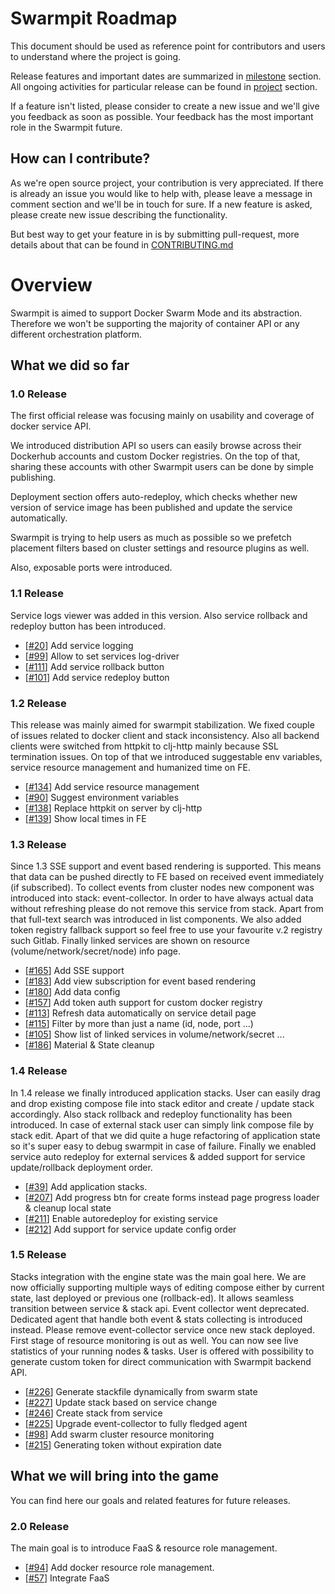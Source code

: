 Swarmpit Roadmap
================

This document should be used as reference point for contributors and users to understand where the
project is going.

Release features and important dates are summarized in 
[milestone](https://github.com/swarmpit/swarmpit/milestones) section. <br />
All ongoing activities for particular release can be found in 
[project](https://github.com/swarmpit/swarmpit/projects) section.

If a feature isn't listed, please consider to create a new issue and we'll give you feedback as soon
as possible. Your feedback has the most important role in the Swarmpit future.

## How can I contribute?

As we're open source project, your contribution is very appreciated. If there is already an issue you
would like to help with, please leave a message in comment section and we'll be in touch for sure. If a new feature is asked, please create new issue describing the functionality.

But best way to get your feature in is by submitting pull-request, more details about that can be found in [CONTRIBUTING.md](CONTRIBUTING.md)

# Overview

Swarmpit is aimed to support Docker Swarm Mode and its abstraction. Therefore we won't be supporting  the majority of container API or any different orchestration platform. 
 
## What we did so far 
 
### 1.0 Release

The first official release was focusing mainly on usability and coverage of docker service API.

We introduced distribution API so users can easily browse across their Dockerhub accounts and
custom Docker registries. On the top of that, sharing these accounts with other Swarmpit users
can be done by simple publishing.

Deployment section offers auto-redeploy, which checks whether new version of service image has been
published and update the service automatically.

Swarmpit is trying to help users as much as possible so we prefetch placement filters based
on cluster settings and resource plugins as well.

Also, exposable ports were introduced.

### 1.1 Release

Service logs viewer was added in this version. Also service rollback and redeploy button has been introduced.

-  [[#20](https://github.com/swarmpit/swarmpit/issues/20)] Add service logging
-  [[#99](https://github.com/swarmpit/swarmpit/issues/99)] Allow to set services log-driver
-  [[#111](https://github.com/swarmpit/swarmpit/issues/111)] Add service rollback button
-  [[#101](https://github.com/swarmpit/swarmpit/issues/101)] Add service redeploy button

### 1.2 Release

This release was mainly aimed for swarmpit stabilization. We fixed couple of issues related to docker client
and stack inconsistency. Also all backend clients were switched from httpkit to clj-http mainly because SSL
termination issues. On top of that we introduced suggestable env variables, service resource management and
humanized time on FE.

- [[#134](https://github.com/swarmpit/swarmpit/issues/134)] Add service resource management
- [[#90](https://github.com/swarmpit/swarmpit/issues/90)] Suggest environment variables
- [[#138](https://github.com/swarmpit/swarmpit/issues/138)] Replace httpkit on server by clj-http
- [[#139](https://github.com/swarmpit/swarmpit/issues/139)] Show local times in FE

### 1.3 Release

Since 1.3 SSE support and event based rendering is supported. This means that data can be pushed directly
to FE based on received event immediately (if subscribed). To collect events from cluster nodes new component
was introduced into stack: event-collector. In order to have always actual data without refreshing please
do not remove this service from stack. Apart from that full-text search was introduced in list components. We
also added token registry fallback support so feel free to use your favourite v.2 registry such Gitlab. Finally
linked services are shown on resource (volume/network/secret/node) info page.

- [[#165](https://github.com/swarmpit/swarmpit/issues/165)] Add SSE support
- [[#183](https://github.com/swarmpit/swarmpit/issues/183)] Add view subscription for event based rendering
- [[#180](https://github.com/swarmpit/swarmpit/issues/180)] Add data config
- [[#157](https://github.com/swarmpit/swarmpit/issues/157)] Add token auth support for custom docker registry
- [[#113](https://github.com/swarmpit/swarmpit/issues/113)] Refresh data automatically on service detail page
- [[#115](https://github.com/swarmpit/swarmpit/issues/115)] Filter by more than just a name (id, node, port ...)
- [[#105](https://github.com/swarmpit/swarmpit/issues/105)] Show list of linked services in volume/network/secret ...
- [[#186](https://github.com/swarmpit/swarmpit/issues/186)] Material & State cleanup

### 1.4 Release

In 1.4 release we finally introduced application stacks. User can easily drag and drop existing compose file
into stack editor and create / update stack accordingly. Also stack rollback and redeploy functionality has
been introduced. In case of external stack user can simply link compose file by stack edit. Apart of that we
did quite a huge refactoring of application state so it's super easy to debug swarmpit in case of failure. 
Finally we enabled service auto redeploy for external services & added support for service update/rollback
deployment order.

- [[#39](https://github.com/swarmpit/swarmpit/issues/39)] Add application stacks.
- [[#207](https://github.com/swarmpit/swarmpit/issues/207)] Add progress btn for create forms instead page progress loader & cleanup local state
- [[#211](https://github.com/swarmpit/swarmpit/issues/211)] Enable autoredeploy for existing service
- [[#212](https://github.com/swarmpit/swarmpit/issues/212)] Add support for service update config order

### 1.5 Release

Stacks integration with the engine state was the main goal here. We are now officially supporting multiple ways
of editing compose either by current state, last deployed or previous one (rollback-ed). It allows seamless
transition between service & stack api. Event collector went deprecated. Dedicated agent that handle both
event & stats collecting is introduced instead. Please remove event-collector service once new stack deployed.
First stage of resource monitoring is out as well. You can now see live statistics of your running nodes & tasks.
User is offered with possibility to generate custom token for direct communication with Swarmpit backend API.

- [[#226](https://github.com/swarmpit/swarmpit/issues/226)] Generate stackfile dynamically from swarm state
- [[#227](https://github.com/swarmpit/swarmpit/issues/227)] Update stack based on service change
- [[#246](https://github.com/swarmpit/swarmpit/issues/246)] Create stack from service
- [[#225](https://github.com/swarmpit/swarmpit/issues/225)] Upgrade event-collector to fully fledged agent
- [[#98](https://github.com/swarmpit/swarmpit/issues/98)] Add swarm cluster resource monitoring
- [[#215](https://github.com/swarmpit/swarmpit/issues/215)] Generating token without expiration date

## What we will bring into the game

You can find here our goals and related features for future releases.

### 2.0 Release

The main goal is to introduce FaaS & resource role management.

- [[#94](https://github.com/swarmpit/swarmpit/issues/94)] Add docker resource role management.
- [[#57](https://github.com/swarmpit/swarmpit/issues/57)] Integrate FaaS
